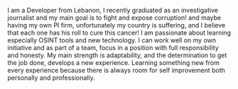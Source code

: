 I am a Developer from Lebanon, I recently graduated as an investigative journalist and my main goal is to fight and expose corruption! and maybe having my own PI firm, unfortunately my country is suffering, and I believe that each one has his roll to cure this cancer! I am passionate about learning especially OSINT tools and new technology. I can work well on my own initiative and as part of a team, focus in a position with full responsibility and honesty. My main strength is adaptability, and the determination to get the job done, develops a new experience. Learning something new from every experience because there is always room for self improvement both personally and professionally.
